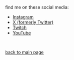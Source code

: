 find me on these social media:
- <a href="https://ig.motzey.com"> Instagram </a>
- <a href="https://twt.motzey.com"> X (formerly Twitter) </a>
- <a href="https://ttv.motzey.com"> Twitch </a>
- <a href="https://ytb.motzey.com"> YouTube </a>
<br>

<a href="https://github.com/nekomata-mottsii"> back to main page </a>
